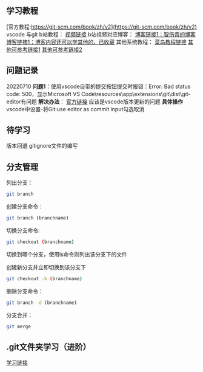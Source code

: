 <!--
 * @Description: 
 * @Author: luoxu
 * @Date: 2022-07-10 21:45:47
 * @LastEditTime: 2022-07-10 22:31:54
 * @LastEditors: luoxu
 * @Reference: 
-->
## 学习教程
[官方教程:https://git-scm.com/book/zh/v2](https://git-scm.com/book/zh/v2)
vscode 与git b站教程：
[视频链接](https://www.bilibili.com/video/BV1h7411f7Ew?spm_id_from=333.337.search-card.all.click&vd_source=5e52f88f26ee5bb22e1aa092d48c5a1e
)
b站视频对应博客：
[博客链接1：智伤帝的博客](https://blog.l0v0.com/posts/94ffdbdf.html)
[博客链接1：博客内容还可以学其他的，已收藏](https://blog.l0v0.com/posts/a91a4c58.html)
其他系统教程：
[菜鸟教程链接](https://www.runoob.com/git/git-tutorial.htmlv)
[其他可参考链接1](https://cloud.tencent.com/developer/article/1450659)
[其他可参考链接2](https://cloud.tencent.com/developer/article/1504684)



## 问题记录
20220710
**问题1**：使用vscode自带的提交按钮提交时报错：Error: Bad status code: 500，显示Microsoft VS Code\resources\app\extensions\git\dist\git-editor有问题
**解决办法**：
[官方链接](https://github.com/microsoft/vscode/issues/154449)
应该是vscode版本更新的问题
**具体操作**
vscode中设置-将Git:use editor as commit input勾选取消

## 待学习
版本回退
gitignore文件的编写

## 分支管理
列出分支：
```bash
git branch 
```
创建分支命令：
```bash
git branch (branchname)
```
切换分支命令:
```bash
git checkout (branchname)
```
切换到哪个分支，使用ls命令则列出该分支下的文件

创建新分支并立即切换到该分支下
```bash
git checkout -b (branchname)
```
删除分支命令：
```bash
git branch -d (branchname)
```
分支合并：
```bash
git merge
```

## .git文件夹学习（进阶）
[学习链接](https://developer.aliyun.com/article/716483#slide-13)